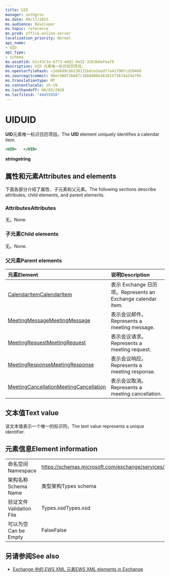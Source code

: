 ```yaml
---
title: UID
manager: sethgros
ms.date: 09/17/2015
ms.audience: Developer
ms.topic: reference
ms.prod: office-online-server
localization_priority: Normal
api_name:
- UID
api_type:
- schema
ms.assetid: b1c43c1e-b773-4dd1-9a32-32b3b8efeaf9
description: UID 元素唯一标识日历项目。
ms.openlocfilehash: c2eb8d9cbb238132bdce2eedf7a41f90fcd20460
ms.sourcegitcommit: 88ec988f2bb67c1866d06b361615f3674a24e795
ms.translationtype: MT
ms.contentlocale: zh-CN
ms.lasthandoff: 06/03/2020
ms.locfileid: "44455910"
---
```

# <a name="uid"></a><span data-ttu-id="02d93-103">UID</span><span class="sxs-lookup"><span data-stu-id="02d93-103">UID</span></span>

<span data-ttu-id="02d93-104">**UID**元素唯一标识日历项目。</span><span class="sxs-lookup"><span data-stu-id="02d93-104">The **UID** element uniquely identifies a calendar item.</span></span> 
  
```xml
<UID>   </UID>
```

 <span data-ttu-id="02d93-105">**string**</span><span class="sxs-lookup"><span data-stu-id="02d93-105">**string**</span></span>
## <a name="attributes-and-elements"></a><span data-ttu-id="02d93-106">属性和元素</span><span class="sxs-lookup"><span data-stu-id="02d93-106">Attributes and elements</span></span>

<span data-ttu-id="02d93-107">下面各部分介绍了属性、子元素和父元素。</span><span class="sxs-lookup"><span data-stu-id="02d93-107">The following sections describe attributes, child elements, and parent elements.</span></span>
  
### <a name="attributes"></a><span data-ttu-id="02d93-108">Attributes</span><span class="sxs-lookup"><span data-stu-id="02d93-108">Attributes</span></span>

<span data-ttu-id="02d93-109">无。</span><span class="sxs-lookup"><span data-stu-id="02d93-109">None.</span></span>
  
### <a name="child-elements"></a><span data-ttu-id="02d93-110">子元素</span><span class="sxs-lookup"><span data-stu-id="02d93-110">Child elements</span></span>

<span data-ttu-id="02d93-111">无。</span><span class="sxs-lookup"><span data-stu-id="02d93-111">None.</span></span>
  
### <a name="parent-elements"></a><span data-ttu-id="02d93-112">父元素</span><span class="sxs-lookup"><span data-stu-id="02d93-112">Parent elements</span></span>

|<span data-ttu-id="02d93-113">**元素**</span><span class="sxs-lookup"><span data-stu-id="02d93-113">**Element**</span></span>|<span data-ttu-id="02d93-114">**说明**</span><span class="sxs-lookup"><span data-stu-id="02d93-114">**Description**</span></span>|
|:-----|:-----|
|[<span data-ttu-id="02d93-115">CalendarItem</span><span class="sxs-lookup"><span data-stu-id="02d93-115">CalendarItem</span></span>](calendaritem.md) <br/> |<span data-ttu-id="02d93-116">表示 Exchange 日历项。</span><span class="sxs-lookup"><span data-stu-id="02d93-116">Represents an Exchange calendar item.</span></span>  <br/> |
|[<span data-ttu-id="02d93-117">MeetingMessage</span><span class="sxs-lookup"><span data-stu-id="02d93-117">MeetingMessage</span></span>](meetingmessage.md) <br/> |<span data-ttu-id="02d93-118">表示会议邮件。</span><span class="sxs-lookup"><span data-stu-id="02d93-118">Represents a meeting message.</span></span>  <br/> |
|[<span data-ttu-id="02d93-119">MeetingRequest</span><span class="sxs-lookup"><span data-stu-id="02d93-119">MeetingRequest</span></span>](meetingrequest.md) <br/> |<span data-ttu-id="02d93-120">表示会议请求。</span><span class="sxs-lookup"><span data-stu-id="02d93-120">Represents a meeting request.</span></span>  <br/> |
|[<span data-ttu-id="02d93-121">MeetingResponse</span><span class="sxs-lookup"><span data-stu-id="02d93-121">MeetingResponse</span></span>](meetingresponse.md) <br/> |<span data-ttu-id="02d93-122">表示会议响应。</span><span class="sxs-lookup"><span data-stu-id="02d93-122">Represents a meeting response.</span></span>  <br/> |
|[<span data-ttu-id="02d93-123">MeetingCancellation</span><span class="sxs-lookup"><span data-stu-id="02d93-123">MeetingCancellation</span></span>](meetingcancellation.md) <br/> |<span data-ttu-id="02d93-124">表示会议取消。</span><span class="sxs-lookup"><span data-stu-id="02d93-124">Represents a meeting cancellation.</span></span>  <br/> |
   
## <a name="text-value"></a><span data-ttu-id="02d93-125">文本值</span><span class="sxs-lookup"><span data-stu-id="02d93-125">Text value</span></span>

<span data-ttu-id="02d93-126">该文本值表示一个唯一的标识符。</span><span class="sxs-lookup"><span data-stu-id="02d93-126">The text value represents a unique identifier.</span></span>
  
## <a name="element-information"></a><span data-ttu-id="02d93-127">元素信息</span><span class="sxs-lookup"><span data-stu-id="02d93-127">Element information</span></span>

|||
|:-----|:-----|
|<span data-ttu-id="02d93-128">命名空间</span><span class="sxs-lookup"><span data-stu-id="02d93-128">Namespace</span></span>  <br/> |https://schemas.microsoft.com/exchange/services/2006/types  <br/> |
|<span data-ttu-id="02d93-129">架构名称</span><span class="sxs-lookup"><span data-stu-id="02d93-129">Schema Name</span></span>  <br/> |<span data-ttu-id="02d93-130">类型架构</span><span class="sxs-lookup"><span data-stu-id="02d93-130">Types schema</span></span>  <br/> |
|<span data-ttu-id="02d93-131">验证文件</span><span class="sxs-lookup"><span data-stu-id="02d93-131">Validation File</span></span>  <br/> |<span data-ttu-id="02d93-132">Types.xsd</span><span class="sxs-lookup"><span data-stu-id="02d93-132">Types.xsd</span></span>  <br/> |
|<span data-ttu-id="02d93-133">可以为空</span><span class="sxs-lookup"><span data-stu-id="02d93-133">Can be Empty</span></span>  <br/> |<span data-ttu-id="02d93-134">False</span><span class="sxs-lookup"><span data-stu-id="02d93-134">False</span></span>  <br/> |
   
## <a name="see-also"></a><span data-ttu-id="02d93-135">另请参阅</span><span class="sxs-lookup"><span data-stu-id="02d93-135">See also</span></span>



- [<span data-ttu-id="02d93-136">Exchange 中的 EWS XML 元素</span><span class="sxs-lookup"><span data-stu-id="02d93-136">EWS XML elements in Exchange</span></span>](ews-xml-elements-in-exchange.md)

